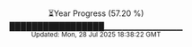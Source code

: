 <p align="center">
⏳Year Progress (57.20 %) <br>
█████████████████▁▁▁▁▁▁▁▁▁▁▁▁▁ <br>
<sub>Updated: Mon, 28 Jul 2025 18:38:22 GMT</sub>
</p>

